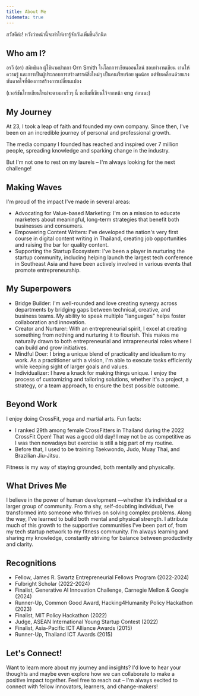 ```yaml
---
title: About Me
hidemeta: true
---
```


สวัสดีค่ะ! หวังว่าหน้านี้จะทำให้เรารู้จักกันเพิ่มขึ้นอีกนิด

## Who am I?
อรวี (อร) สมิทธิผล ผู้ใช้นามปากกา Orn Smith ในโลกการเขียนออนไลน์
ชอบทำงานเขียน งานให้ความรู้ และการเป็นผู้ประกอบการสร้างสรรค์สิ่งใหม่ๆ
เป็นคนเรียบร้อย พูดน้อย แต่ขับเคลื่อนด้วยแรงบันดาลใจที่ต้องการสร้างการเปลี่ยนแปลง

(เวอร์ชันไทยเขียนใหม่จะตามมาเร็วๆ นี้ ขอยืมที่เขียนไว้จากหน้า eng ก่อนนะ)

## My Journey
At 23, I took a leap of faith and founded my own company. Since then, I've been on an incredible journey of personal and professional growth.

The media company I founded has reached and inspired over 7 million people, spreading knowledge and sparking change in the industry.

But I'm not one to rest on my laurels – I'm always looking for the next challenge!

## Making Waves
I'm proud of the impact I've made in several areas:
- Advocating for Value-based Marketing: I'm on a mission to educate marketers about meaningful, long-term strategies that benefit both businesses and consumers.
- Empowering Content Writers: I've developed the nation's very first course in digital content writing in Thailand, creating job opportunities and raising the bar for quality content.
- Supporting the Startup Ecosystem: I've been a player in nurturing the startup community, including helping launch the largest tech conference in Southeast Asia and have been actively involved in various events that promote entrepreneurship.

## My Superpowers
- Bridge Builder: I'm well-rounded and love creating synergy across departments by bridging gaps between technical, creative, and business teams. My ability to speak multiple "languages" helps foster collaboration and innovation.
- Creator and Nurturer: With an entrepreneurial spirit, I excel at creating something from nothing and nurturing it to flourish. This makes me naturally drawn to both entrepreneurial and intrapreneurial roles where I can build and grow initiatives.
- Mindful Doer: I bring a unique blend of practicality and idealism to my work. As a practitioner with a vision, I'm able to execute tasks efficiently while keeping sight of larger goals and values.
- Individualizer: I have a knack for making things unique. I enjoy the process of customizing and tailoring solutions, whether it's a project, a strategy, or a team approach, to ensure the best possible outcome.

## Beyond Work
I enjoy doing CrossFit, yoga and martial arts.
Fun facts:
- I ranked 29th among female CrossFitters in Thailand during the 2022 CrossFit Open! That was a good old day! I may not be as competitive as I was then nowadays but exercise is still a big part of my routine.
- Before that, I used to be training Taekwondo, Judo, Muay Thai, and Brazilian Jiu-Jitsu.

Fitness is my way of staying grounded, both mentally and physically.

## What Drives Me
I believe in the power of human development —whether it’s individual or a larger group of community. From a shy, self-doubting individual, I’ve transformed into someone who thrives on solving complex problems. Along the way, I’ve learned to build both mental and physical strength. I attribute much of this growth to the supportive communities I’ve been part of, from my tech startup network to my fitness community. I’m always learning and sharing my knowledge, constantly striving for balance between productivity and clarity.

## Recognitions
- Fellow, James R. Swartz Entrepreneurial Fellows Program (2022-2024)
- Fulbright Scholar (2022-2024)
- Finalist, Generative AI Innovation Challenge, Carnegie Mellon & Google (2024)
- Runner-Up, Common Good Award, Hacking4Humanity Policy Hackathon (2023)
- Finalist, MIT Policy Hackathon (2022)
- Judge, ASEAN International Young Startup Contest (2022)
- Finalist, Asia-Pacific ICT Alliance Awards (2015)
- Runner-Up, Thailand ICT Awards (2015)

## Let's Connect!
Want to learn more about my journey and insights? I'd love to hear your thoughts and maybe even explore how we can collaborate to make a positive impact together.
Feel free to reach out – I'm always excited to connect with fellow innovators, learners, and change-makers!